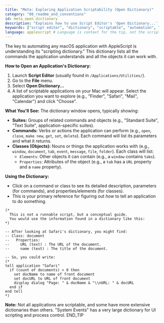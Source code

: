 ```yaml
---
title: "Meta: Exploring Application Scriptability (Open Dictionary)"
category: "00_readme_and_conventions"
id: meta_open_dictionary
description: "Explains how to use Script Editor's 'Open Dictionary...' feature to discover an application's scriptable commands, objects, and properties."
keywords: ["script editor", "dictionary", "scriptable", "automation", "discover", "sdef"]
language: applescript # Language is context for the tip, not the script block here
---
```


The key to automating any macOS application with AppleScript is understanding its "scripting dictionary." This dictionary lists all the commands the application understands and all the objects it can work with.

**How to Open an Application's Dictionary:**

1.  Launch **Script Editor** (usually found in `/Applications/Utilities/`).
2.  Go to the **File** menu.
3.  Select **Open Dictionary...**
4.  A list of scriptable applications on your Mac will appear. Select the application you want to explore (e.g., "Finder", "Safari", "Mail", "Calendar") and click "Choose".

**What You'll See:**
The dictionary window opens, typically showing:
-   **Suites:** Groups of related commands and objects (e.g., "Standard Suite", "Text Suite", application-specific suites).
-   **Commands:** Verbs or actions the application can perform (e.g., `open`, `close`, `make new`, `get`, `set`, `delete`). Each command will list its parameters and what it returns.
-   **Classes (Objects):** Nouns or things the application works with (e.g., `window`, `document`, `tab`, `event`, `message`, `file`, `folder`). Each class will list:
    -   `Elements`: Other objects it can contain (e.g., a `window` contains `tabs`).
    -   `Properties`: Attributes of the object (e.g., a `tab` has a `URL` property and a `name` property).

**Using the Dictionary:**
-   Click on a command or class to see its detailed description, parameters (for commands), and properties/elements (for classes).
-   This is your primary reference for figuring out *how* to tell an application to do something.

```applescript
(*
  This is not a runnable script, but a conceptual guide.
  You would use the information found in a dictionary like this:
*)

-- After looking at Safari's dictionary, you might find:
-- Class: document
--   Properties:
--     URL (text) : The URL of the document.
--     name (text) : The title of the document.

-- So, you could write:
(*
tell application "Safari"
  if (count of documents) > 0 then
    set docName to name of front document
    set docURL to URL of front document
    display dialog "Page: " & docName & "\\nURL: " & docURL
  end if
end tell
*)
```
**Note:** Not all applications are scriptable, and some have more extensive dictionaries than others. "System Events" has a very large dictionary for UI scripting and process control.
END_TIP 